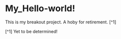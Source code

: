 # My_Hello-world!
This is my breakout project. A hoby for retirement. [^1]




[^1] Yet to be determined!
